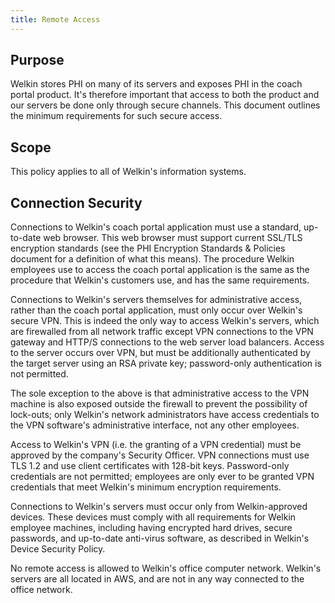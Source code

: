 ```yaml
---
title: Remote Access
---
```


## Purpose

Welkin stores PHI on many of its servers and exposes PHI in the coach portal product. It's therefore important that access to both the product and our servers be done only through secure channels. This document outlines the minimum requirements for such secure access.

## Scope

This policy applies to all of Welkin's information systems.


## Connection Security

Connections to Welkin's coach portal application must use a standard, up-to-date web browser. This web browser must support current SSL/TLS encryption standards (see the PHI Encryption Standards & Policies document for a definition of what this means). The procedure Welkin employees use to access the coach portal application is the same as the procedure that Welkin's customers use, and has the same requirements.

Connections to Welkin's servers themselves for administrative access, rather than the coach portal application, must only occur over Welkin's secure VPN. This is indeed the only way to access Welkin's servers, which are firewalled from all network traffic except VPN connections to the VPN gateway and HTTP/S connections to the web server load balancers. Access to the server occurs over VPN, but must be additionally authenticated by the target server using an RSA private key; password-only authentication is not permitted.

The sole exception to the above is that administrative access to the VPN machine is also exposed outside the firewall to prevent the possibility of lock-outs; only Welkin's network administrators have access credentials to the VPN software's administrative interface, not any other employees.

Access to Welkin's VPN (i.e. the granting of a VPN credential) must be approved by the company's Security Officer. VPN connections must use TLS 1.2 and use client certificates with 128-bit keys. Password-only credentials are not permitted; employees are only ever to be granted VPN credentials that meet Welkin's minimum encryption requirements.

Connections to Welkin's servers must occur only from Welkin-approved devices. These devices must comply with all requirements for Welkin employee machines, including having encrypted hard drives, secure passwords, and up-to-date anti-virus software, as described in Welkin's Device Security Policy.

No remote access is allowed to Welkin's office computer network. Welkin's servers are all located in AWS, and are not in any way connected to the office network.
